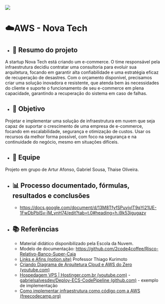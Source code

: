 <p align="left"><img src="http://img.shields.io/static/v1?label=STATUS&message=EM%20DESENVOLVIMENTO&color=GREEN&style=for-the-badge"/></p>

# ☁️AWS - Nova Tech


- ## **📌 Resumo do projeto** 

A startup Nova Tech está criando um e-commerce. O time responsável pela infraestrutura decidiu contratar uma consultoria para evoluir sua arquitetura, focando em garantir alta confiabilidade e uma estratégia eficaz de recuperação de desastres. Com o orçamento disponível, precisamos criar uma solução inovadora e resistente, que atenda bem às necessidades do cliente e suporte o funcionamento de seu e-commerce em plena capacidade, garantindo a recuperação do sistema em caso de falhas.



- ## **🎯 Objetivo**

Projetar e implementar uma solução de infraestrutura em nuvem que seja capaz de suportar o crescimento de uma empresa de e-commerce, focando em escalabilidade, segurança e otimização de custos. Usar os recursos da melhor forma possível, com foco na segurança e na continuidade do negócio, mesmo em situações difíceis.



- ## **👥 Equipe**

Projeto em grupo de Artur Afonso, Gabriel Sousa, Thaise Oliveira.



- ## **📊 Processo documentado, fórmulas, resultados e conclusões** 
 
  - https://docs.google.com/document/d/13M8TfyfSPuvjvlT9qYi21UE-1FwDbPblSv-lM_ynH74/edit?tab=t.0#heading=h.i9k53jgugazv


- ## **📚 Referências** 
  - Material didático disponibilizado pela Escola da Nuvem.
  - Modelo de documentação: https://github.com/2code4coffee/Risco-Relativo-Banco-Super-Caja
  - [Links e Afins (notion.site)](https://slow-patient-837.notion.site/Links-e-Afins-cfdbed131cbb410f9497173a6b866fa4)  Professor Thiago Kurimoto
  - [Criando Diagrama de Arquitetura Cloud e AWS do Zero (youtube.com)](https://www.youtube.com/watch?v=rI9OkqrqOJw)
  - [Hospedagem VPS | Hostinger.com.br (youtube.com)](https://www.youtube.com/watch?v=YSGGAqn_77U)
  -[ gabrielsalvesdev/Deploy-ECS-CodePipeline (github.com)](https://github.com/gabrielsalvesdev/Deploy-ECS-CodePipeline) - exemplo de implementação
  - [Como implementar infraestrutura como código com a AWS (freecodecamp.org) ](https://www.freecodecamp.org/portuguese/news/como-implementar-infraestrutura-como-codigo-com-a-aws/) 
  

